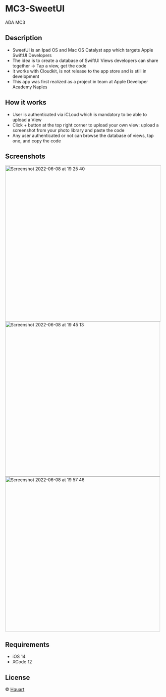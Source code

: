 # MC3-SweetUI
ADA MC3


## Description

* SweetUI is an Ipad OS and Mac OS Catalyst app which targets Apple SwiftUI Developers
* The idea is to create a database of SwiftUI Views developers can share together -> Tap a view, get the code
* It works with Cloudkit, is not release to the app store and is still in development
* This app was first realized as a project in team at Apple Developer Academy Naples 

## How it works

* User is authenticated via iCLoud which is mandatory to be able to upload a View
* Click + button at the top right corner to upload your own view: upload a screenshot from your photo library and paste the code
* Any user authenticated or not can browse the database of views, tap one, and copy the code


## Screenshots

<img width="503" alt="Screenshot 2022-06-08 at 19 25 40" src="https://user-images.githubusercontent.com/39113497/172683066-ca11461c-e31f-4275-8493-b398b3dd1ecf.png">
<img width="500" alt="Screenshot 2022-06-08 at 19 45 13" src="https://user-images.githubusercontent.com/39113497/172683423-68f5cb01-d0c4-4273-a0a9-c946339d05f4.png">
<img width="500" alt="Screenshot 2022-06-08 at 19 57 46" src="https://user-images.githubusercontent.com/39113497/172685108-25a267e5-cae9-468f-b921-3c97dced01e3.png">

## Requirements

* iOS 14
* XCode 12

## License

© [Hquart](https://github.com/Hquart/)



